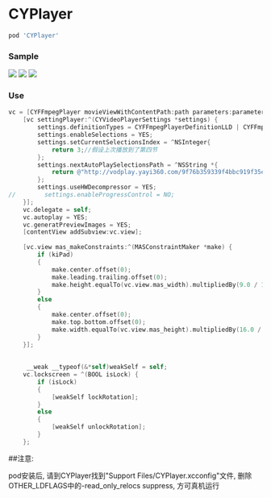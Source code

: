 # CYPlayer
```ruby
pod 'CYPlayer'
```
### Sample

<img src="https://github.com/yellowei/CYPlayer/blob/master/TestVideo/shoot_1.png" />

<img src="https://github.com/yellowei/CYPlayer/blob/master/TestVideo/shoot_2.png" />

<img src="https://github.com/yellowei/CYPlayer/blob/master/TestVideo/shoot_3.png" />

### Use
```Objective-C
vc = [CYFFmpegPlayer movieViewWithContentPath:path parameters:parameters];
    [vc settingPlayer:^(CYVideoPlayerSettings *settings) {
        settings.definitionTypes = CYFFmpegPlayerDefinitionLLD | CYFFmpegPlayerDefinitionLHD | CYFFmpegPlayerDefinitionLSD | CYFFmpegPlayerDefinitionLUD;
        settings.enableSelections = YES;
        settings.setCurrentSelectionsIndex = ^NSInteger{
            return 3;//假设上次播放到了第四节
        };
        settings.nextAutoPlaySelectionsPath = ^NSString *{
            return @"http://vodplay.yayi360.com/9f76b359339f4bbc919f35e39e55eed4/efa9514952ef5e242a4dfa4ee98765fb-ld.mp4";
        };
        settings.useHWDecompressor = YES;
//        settings.enableProgressControl = NO;
    }];
    vc.delegate = self;
    vc.autoplay = YES;
    vc.generatPreviewImages = YES;
    [contentView addSubview:vc.view];
    
    [vc.view mas_makeConstraints:^(MASConstraintMaker *make) {
        if (kiPad)
        {
            make.center.offset(0);
            make.leading.trailing.offset(0);
            make.height.equalTo(vc.view.mas_width).multipliedBy(9.0 / 16.0);
        }
        else
        {
            make.center.offset(0);
            make.top.bottom.offset(0);
            make.width.equalTo(vc.view.mas_height).multipliedBy(16.0 / 9.0);
        }
    }];
    
    
     __weak __typeof(&*self)weakSelf = self;
    vc.lockscreen = ^(BOOL isLock) {
        if (isLock)
        {
            [weakSelf lockRotation];
        }
        else
        {
            [weakSelf unlockRotation];
        }
    };
```

##注意:

pod安装后, 请到CYPlayer找到"Support Files/CYPlayer.xcconfig"文件, 删除OTHER_LDFLAGS中的-read_only_relocs suppress, 方可真机运行
